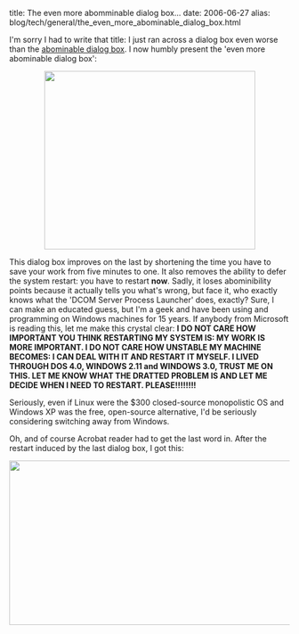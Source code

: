 title: The even more abomminable dialog box...
date: 2006-06-27
alias: blog/tech/general/the_even_more_abominable_dialog_box.html

I'm sorry I had to write that title: I just ran across a dialog box even
worse than the <a href="http://www.mschaef.com/cgi-bin/my_blosxom.cgi/tech/general/the_abominable_dialog_box.txt">
abominable dialog box</a>.  I now humbly present the 'even more abominable dialog box':

<center>
  <img src="http://www.mschaef.com/the_even_more_abominable_dialog_box.gif" width="379" height="320">
</center>

This dialog box improves on the last by shortening the time you have
to save your work from five minutes to one. It also removes the
ability to defer the system restart: you have to restart <b>now</b>.
Sadly, it loses abominibility points because it actually tells you
what's wrong, but face it, who exactly knows what the 'DCOM Server
Process Launcher' does, exactly?  Sure, I can make an educated guess,
but I'm a geek and have been using and programming on Windows machines
for 15 years. If anybody from Microsoft is reading this, let me make
this crystal clear: <b>I DO NOT CARE HOW IMPORTANT YOU THINK
RESTARTING MY SYSTEM IS: MY WORK IS MORE IMPORTANT. I DO NOT CARE HOW
UNSTABLE MY MACHINE BECOMES: I CAN DEAL WITH IT AND RESTART IT
MYSELF. I LIVED THROUGH DOS 4.0, WINDOWS 2.11 and WINDOWS 3.0, TRUST
ME ON THIS. LET ME KNOW WHAT THE DRATTED PROBLEM IS AND LET ME DECIDE
WHEN I NEED TO RESTART. PLEASE!!!!!!!!</b>

Seriously, even if Linux were the $300 closed-source monopolistic OS
and Windows XP was the free, open-source alternative, I'd be seriously
considering switching away from Windows.

Oh, and of course Acrobat reader had to get the last word in. After
the restart induced by the last dialog box, I got this:

<center>
  <img src="http://www.mschaef.com/adobe_too.gif" width="509" height="295">
</center>
